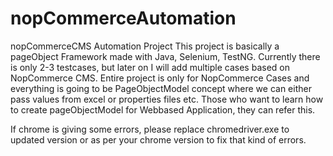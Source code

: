 # nopCommerceAutomation
nopCommerceCMS Automation Project
This project is basically a pageObject Framework made with Java, Selenium, TestNG. Currently there is only 2-3 testcases, but later on I 
will add multiple cases based on NopCommerce CMS. Entire project is only for NopCommerce Cases and everything is going to be PageObjectModel
concept where we can either pass values from excel or properties files etc. Those who want to learn how to create pageObjectModel for 
Webbased Application, they can refer this.

If chrome is giving some errors, please replace chromedriver.exe to updated version or as per your chrome version to fix that kind of errors. 